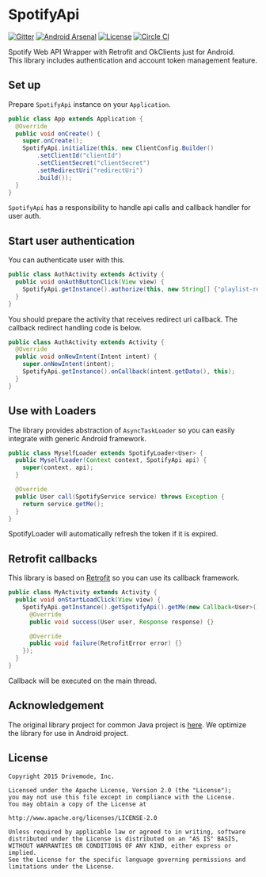 SpotifyApi
==========

[![Gitter](http://img.shields.io/badge/Gitter-Join%20Chat-brightgreen.svg?style=flat)](https://gitter.im/Drivemode/SpotifyApi?utm_source=badge&utm_medium=badge&utm_campaign=pr-badge&utm_content=badge)
[![Android Arsenal](https://img.shields.io/badge/Android%20Arsenal-SpotifyApi-brightgreen.svg?style=flat)](http://android-arsenal.com/details/1/1440)
[![License](http://img.shields.io/badge/License-Apache%202-brightgreen.svg?style=flat)](https://github.com/Drivemode/SpotifyApi/blob/master/LICENSE.md)
[![Circle CI](https://circleci.com/gh/Drivemode/SpotifyApi/tree/master.svg?style=shield)](https://circleci.com/gh/Drivemode/SpotifyApi/tree/master)

Spotify Web API Wrapper with Retrofit and OkClients just for Android.  
This library includes authentication and account token management feature.

## Set up

Prepare `SpotifyApi` instance on your `Application`.

```java
public class App extends Application {
  @Override
  public void onCreate() {
    super.onCreate();
    SpotifyApi.initialize(this, new ClientConfig.Builder()
        .setClientId("clientId")
        .setClientSecret("clientSecret")
        .setRedirectUri("redirectUri")
        .build());
  }
}
```

`SpotifyApi` has a responsibility to handle api calls and callback handler for user auth.

## Start user authentication

You can authenticate user with this.

```java
public class AuthActivity extends Activity {
  public void onAuthButtonClick(View view) {
    SpotifyApi.getInstance().authorize(this, new String[] {"playlist-read-private", "streaming", "user-library-read"}, false);
  }
}
```

You should prepare the activity that receives redirect uri callback.
The callback redirect handling code is below.

```java
public class AuthActivity extends Activity {
  @Override
  public void onNewIntent(Intent intent) {
    super.onNewIntent(intent);
    SpotifyApi.getInstance().onCallback(intent.getData(), this);
  }
}
```

## Use with Loaders

The library provides abstraction of `AsyncTaskLoader` so you can easily integrate with generic Android framework.

```java
public class MyselfLoader extends SpotifyLoader<User> {
  public MyselfLoader(Context context, SpotifyApi api) {
    super(context, api);
  }

  @Override
  public User call(SpotifyService service) throws Exception {
    return service.getMe();
  }
}
```

SpotifyLoader will automatically refresh the token if it is expired.

## Retrofit callbacks

This library is based on [Retrofit](https://github.com/square/retrofit/) so you can use its callback framework.

```java
public class MyActivity extends Activity {
  public void onStartLoadClick(View view) {
    SpotifyApi.getInstance().getSpotifyApi().getMe(new Callback<User>() {
      @Override
      public void success(User user, Response response) {}

      @Override
      public void failure(RetrofitError error) {}
    });
  }
}
```

Callback will be executed on the main thread.

## Acknowledgement

The original library project for common Java project is [here](https://github.com/kaaes/spotify-web-api-android).
We optimize the library for use in Android project.

## License

```
Copyright 2015 Drivemode, Inc.

Licensed under the Apache License, Version 2.0 (the "License");
you may not use this file except in compliance with the License.
You may obtain a copy of the License at

http://www.apache.org/licenses/LICENSE-2.0

Unless required by applicable law or agreed to in writing, software
distributed under the License is distributed on an "AS IS" BASIS,
WITHOUT WARRANTIES OR CONDITIONS OF ANY KIND, either express or implied.
See the License for the specific language governing permissions and
limitations under the License.
```
